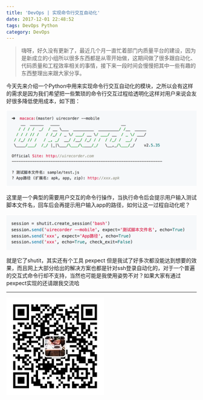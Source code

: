 ```yaml
---
title: 'DevOps | 实现命令行交互自动化'
date: 2017-12-01 22:48:52
tags: DevOps Python
category: DevOps
---
```

>嗨呀，好久没有更新了，最近几个月一直忙着部门内质量平台的建设，因为是新成立的小组所以很多东西都是从零开始做，这期间做了很多跟自动化、代码质量和工程效率相关的事情，接下来一段时间会慢慢把其中一些有趣的东西整理出来跟大家分享。

今天先来介绍一个Python中用来实现命令行交互自动化的模块，之所以会有这样的需求是因为我们希望把一些繁琐的命令行交互过程给透明化这样对用户来说会友好很多降低使用成本，如下图：

![](https://github.com/logan62334/ImageArchive/raw/master/DevOps/1.png)

这里是一个典型的需要用户交互的命令行操作，当执行命令后会提示用户输入测试脚本文件名，回车后会再提示用户输入app的路径，如何让这一过程自动化呢？

![](https://github.com/logan62334/ImageArchive/raw/master/DevOps/2.png)

就是它了shutit，其实还有个工具 pexpect 但是我试了好多次都没能达到想要的效果，而且网上大部分给出的解决方案也都是针对ssh登录自动化的，对于一个普遍的交互式命令行却不支持，当然也可能是我使用姿势不对？如果大家有通过pexpect实现的还请跟我交流哈

***

![FullStackEngineer的公众号，更多分享](https://github.com/logan62334/ImageArchive/raw/master/weixin/weixin.jpg)
